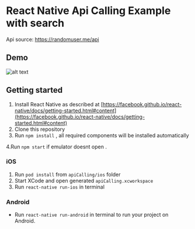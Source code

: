 # React Native Api Calling Example with search

Api source: https://randomuser.me/api
## Demo
![alt text](ss/demo.gif "Logo Title Text 1")

## Getting started

 1. Install React Native as described at [https://facebook.github.io/react-native/docs/getting-started.html#content](https://facebook.github.io/react-native/docs/getting-started.html#content)
 2. Clone this repository
 3. Run `npm install` , all required components will be installed automatically
 
 4.Run `npm start` if emulator doesnt open .
  
 ### iOS
      
   1. Run `pod install` from `apiCalling/ios` folder
   2. Start XCode and open generated `apiCalling.xcworkspace`
   3. Run  `react-native run-ios` in terminal
    
 ### Android
    

* Run  `react-native run-android` in terminal to run your project on Android.
